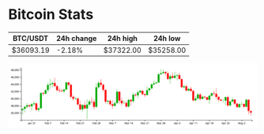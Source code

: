 # Bitcoin Stats

BTC/USDT|24h change|24h high|24h low|
|---|---|---|---|
|$36093.19|-2.18%|$37322.00|$35258.00|

<img src="./chart.svg">
